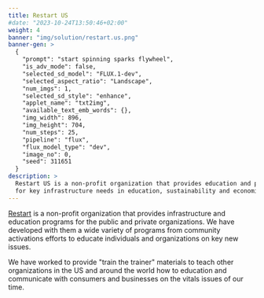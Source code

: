 ```yaml
---
title: Restart US
#date: "2023-10-24T13:50:46+02:00"
weight: 4
banner: "img/solution/restart.us.png"
banner-gen: >
  {
    "prompt": "start spinning sparks flywheel",
    "is_adv_mode": false,
    "selected_sd_model": "FLUX.1-dev",
    "selected_aspect_ratio": "Landscape",
    "num_imgs": 1,
    "selected_sd_style": "enhance",
    "applet_name": "txt2img",
    "available_text_emb_words": {},
    "img_width": 896,
    "img_height": 704,
    "num_steps": 25,
    "pipeline": "flux",
    "flux_model_type": "dev",
    "image_no": 0,
    "seed": 311651
  }
description: >
  Restart US is a non-profit organization that provides education and programs
  for key infrastructure needs in education, sustainability and economics.
---
```


[Restart](https://restart.us) is a non-profit organization that provides
infrastructure and education programs for the public and private organizations.
We have developed with them a wide variety of programs from community
activations efforts to educate individuals and organizations on key new issues.

We have worked to provide "train the trainer" materials to teach other
organizations in the US and around the world how to education and communicate
with consumers and businesses on the vitals issues of our time.

